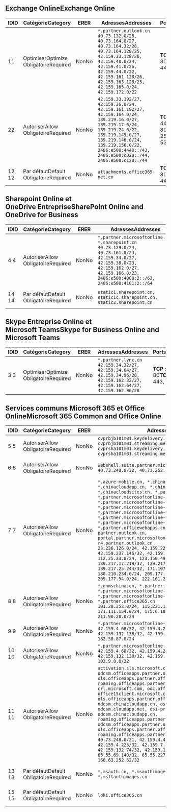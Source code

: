 <!--THIS FILE IS AUTOMATICALLY GENERATED. MANUAL CHANGES WILL BE OVERWRITTEN.-->
<!--Please contact the Office 365 Endpoints team with any questions.-->
<!--China endpoints version 2020022800-->
<!--File generated 2020-02-28 11:00:10.1296-->

## <a name="exchange-online"></a><span data-ttu-id="98913-101">Exchange Online</span><span class="sxs-lookup"><span data-stu-id="98913-101">Exchange Online</span></span>

<span data-ttu-id="98913-102">ID</span><span class="sxs-lookup"><span data-stu-id="98913-102">ID</span></span> | <span data-ttu-id="98913-103">Catégorie</span><span class="sxs-lookup"><span data-stu-id="98913-103">Category</span></span> | <span data-ttu-id="98913-104">ER</span><span class="sxs-lookup"><span data-stu-id="98913-104">ER</span></span> | <span data-ttu-id="98913-105">Adresses</span><span class="sxs-lookup"><span data-stu-id="98913-105">Addresses</span></span> | <span data-ttu-id="98913-106">Ports</span><span class="sxs-lookup"><span data-stu-id="98913-106">Ports</span></span>
-- | -------------------- | -- | ---------------------------------------------------------------------------------------------------------------------------------------------------------------------------------------------------------------------------------------------- | ------------------------
<span data-ttu-id="98913-107">1</span><span class="sxs-lookup"><span data-stu-id="98913-107">1</span></span> | <span data-ttu-id="98913-108">Optimiser</span><span class="sxs-lookup"><span data-stu-id="98913-108">Optimize</span></span><BR><span data-ttu-id="98913-109">Obligatoire</span><span class="sxs-lookup"><span data-stu-id="98913-109">Required</span></span> | <span data-ttu-id="98913-110">Non</span><span class="sxs-lookup"><span data-stu-id="98913-110">No</span></span> | `*.partner.outlook.cn`<BR>`40.73.132.0/25, 40.73.164.0/27, 40.73.164.32/28, 40.73.164.128/25, 42.159.33.128/26, 42.159.40.0/24, 42.159.41.0/26, 42.159.44.0/22, 42.159.161.128/26, 42.159.163.128/25, 42.159.165.0/24, 42.159.172.0/22` | <span data-ttu-id="98913-111">**TCP :** 443, 80</span><span class="sxs-lookup"><span data-stu-id="98913-111">**TCP:** 443, 80</span></span>
<span data-ttu-id="98913-112">2</span><span class="sxs-lookup"><span data-stu-id="98913-112">2</span></span> | <span data-ttu-id="98913-113">Autoriser</span><span class="sxs-lookup"><span data-stu-id="98913-113">Allow</span></span><BR><span data-ttu-id="98913-114">Obligatoire</span><span class="sxs-lookup"><span data-stu-id="98913-114">Required</span></span> | <span data-ttu-id="98913-115">Non</span><span class="sxs-lookup"><span data-stu-id="98913-115">No</span></span> | `42.159.33.192/27, 42.159.36.0/24, 42.159.161.192/27, 42.159.164.0/24, 139.219.16.0/27, 139.219.17.0/24, 139.219.24.0/22, 139.219.145.0/27, 139.219.146.0/24, 139.219.156.0/22, 2406:e500:4440::/43, 2406:e500:c020::/44, 2406:e500:c120::/44` | <span data-ttu-id="98913-116">**TCP :** 25, 443, 53, 80</span><span class="sxs-lookup"><span data-stu-id="98913-116">**TCP:** 25, 443, 53, 80</span></span>
<span data-ttu-id="98913-117">12 </span><span class="sxs-lookup"><span data-stu-id="98913-117">12</span></span> | <span data-ttu-id="98913-118">Par défaut</span><span class="sxs-lookup"><span data-stu-id="98913-118">Default</span></span><BR><span data-ttu-id="98913-119">Obligatoire</span><span class="sxs-lookup"><span data-stu-id="98913-119">Required</span></span> | <span data-ttu-id="98913-120">Non</span><span class="sxs-lookup"><span data-stu-id="98913-120">No</span></span> | `attachments.office365-net.cn` | <span data-ttu-id="98913-121">**TCP :** 443, 80</span><span class="sxs-lookup"><span data-stu-id="98913-121">**TCP:** 443, 80</span></span>

## <a name="sharepoint-online-and-onedrive-for-business"></a><span data-ttu-id="98913-122">Sharepoint Online et OneDrive Entreprise</span><span class="sxs-lookup"><span data-stu-id="98913-122">SharePoint Online and OneDrive for Business</span></span>

<span data-ttu-id="98913-123">ID</span><span class="sxs-lookup"><span data-stu-id="98913-123">ID</span></span> | <span data-ttu-id="98913-124">Catégorie</span><span class="sxs-lookup"><span data-stu-id="98913-124">Category</span></span> | <span data-ttu-id="98913-125">ER</span><span class="sxs-lookup"><span data-stu-id="98913-125">ER</span></span> | <span data-ttu-id="98913-126">Adresses</span><span class="sxs-lookup"><span data-stu-id="98913-126">Addresses</span></span> | <span data-ttu-id="98913-127">Ports</span><span class="sxs-lookup"><span data-stu-id="98913-127">Ports</span></span>
-- | ------------------- | -- | --------------------------------------------------------------------------------------------------------------------------------------------------------------------------------------------------- | ----------------
<span data-ttu-id="98913-128">4 </span><span class="sxs-lookup"><span data-stu-id="98913-128">4</span></span> | <span data-ttu-id="98913-129">Autoriser</span><span class="sxs-lookup"><span data-stu-id="98913-129">Allow</span></span><BR><span data-ttu-id="98913-130">Obligatoire</span><span class="sxs-lookup"><span data-stu-id="98913-130">Required</span></span> | <span data-ttu-id="98913-131">Non</span><span class="sxs-lookup"><span data-stu-id="98913-131">No</span></span> | `*.partner.microsoftonline.cn, *.sharepoint.cn`<BR>`40.73.129.0/24, 40.73.161.0/24, 42.159.34.0/27, 42.159.38.0/23, 42.159.162.0/27, 42.159.166.0/23, 2406:e500:4000:2::/63, 2406:e500:4101:2::/64` | <span data-ttu-id="98913-132">**TCP :** 443, 80</span><span class="sxs-lookup"><span data-stu-id="98913-132">**TCP:** 443, 80</span></span>
<span data-ttu-id="98913-133">14 </span><span class="sxs-lookup"><span data-stu-id="98913-133">14</span></span> | <span data-ttu-id="98913-134">Par défaut</span><span class="sxs-lookup"><span data-stu-id="98913-134">Default</span></span><BR><span data-ttu-id="98913-135">Obligatoire</span><span class="sxs-lookup"><span data-stu-id="98913-135">Required</span></span> | <span data-ttu-id="98913-136">Non</span><span class="sxs-lookup"><span data-stu-id="98913-136">No</span></span> | `static1.sharepoint.cn, static1c.sharepoint.cn, static2.sharepoint.cn` | <span data-ttu-id="98913-137">**TCP :** 443, 80</span><span class="sxs-lookup"><span data-stu-id="98913-137">**TCP:** 443, 80</span></span>

## <a name="skype-for-business-online-and-microsoft-teams"></a><span data-ttu-id="98913-138">Skype Entreprise Online et Microsoft Teams</span><span class="sxs-lookup"><span data-stu-id="98913-138">Skype for Business Online and Microsoft Teams</span></span>

<span data-ttu-id="98913-139">ID</span><span class="sxs-lookup"><span data-stu-id="98913-139">ID</span></span> | <span data-ttu-id="98913-140">Catégorie</span><span class="sxs-lookup"><span data-stu-id="98913-140">Category</span></span> | <span data-ttu-id="98913-141">ER</span><span class="sxs-lookup"><span data-stu-id="98913-141">ER</span></span> | <span data-ttu-id="98913-142">Adresses</span><span class="sxs-lookup"><span data-stu-id="98913-142">Addresses</span></span> | <span data-ttu-id="98913-143">Ports</span><span class="sxs-lookup"><span data-stu-id="98913-143">Ports</span></span>
-- | -------------------- | -- | -------------------------------------------------------------------------------------------------------------------------------- | ----------------
<span data-ttu-id="98913-144">3 </span><span class="sxs-lookup"><span data-stu-id="98913-144">3</span></span> | <span data-ttu-id="98913-145">Optimiser</span><span class="sxs-lookup"><span data-stu-id="98913-145">Optimize</span></span><BR><span data-ttu-id="98913-146">Obligatoire</span><span class="sxs-lookup"><span data-stu-id="98913-146">Required</span></span> | <span data-ttu-id="98913-147">Non</span><span class="sxs-lookup"><span data-stu-id="98913-147">No</span></span> | `*.partner.lync.cn`<BR>`42.159.34.32/27, 42.159.34.64/27, 42.159.34.96/28, 42.159.162.32/27, 42.159.162.64/27, 42.159.162.96/28` | <span data-ttu-id="98913-148">**TCP :** 443, 80</span><span class="sxs-lookup"><span data-stu-id="98913-148">**TCP:** 443, 80</span></span>

## <a name="microsoft-365-common-and-office-online"></a><span data-ttu-id="98913-149">Services communs Microsoft 365 et Office Online</span><span class="sxs-lookup"><span data-stu-id="98913-149">Microsoft 365 Common and Office Online</span></span>

<span data-ttu-id="98913-150">ID</span><span class="sxs-lookup"><span data-stu-id="98913-150">ID</span></span> | <span data-ttu-id="98913-151">Catégorie</span><span class="sxs-lookup"><span data-stu-id="98913-151">Category</span></span> | <span data-ttu-id="98913-152">ER</span><span class="sxs-lookup"><span data-stu-id="98913-152">ER</span></span> | <span data-ttu-id="98913-153">Adresses</span><span class="sxs-lookup"><span data-stu-id="98913-153">Addresses</span></span> | <span data-ttu-id="98913-154">Ports</span><span class="sxs-lookup"><span data-stu-id="98913-154">Ports</span></span>
-- | ------------------- | -- | ---------------------------------------------------------------------------------------------------------------------------------------------------------------------------------------------------------------------------------------------------------------------------------------------------------------------------------------------------------------------------------------------------------------------------------------------------------------------------------------------------------------------------------------------------------------------------------------------------------------------------------------------------------------------------------------------------------------------------------------------------------------------------------------------------------------------------------------------------------------------------- | ----------------
<span data-ttu-id="98913-155">5 </span><span class="sxs-lookup"><span data-stu-id="98913-155">5</span></span> | <span data-ttu-id="98913-156">Autoriser</span><span class="sxs-lookup"><span data-stu-id="98913-156">Allow</span></span><BR><span data-ttu-id="98913-157">Obligatoire</span><span class="sxs-lookup"><span data-stu-id="98913-157">Required</span></span> | <span data-ttu-id="98913-158">Non</span><span class="sxs-lookup"><span data-stu-id="98913-158">No</span></span> | `cvprbjb101m01.keydelivery.mediaservices.chinacloudapi.cn, cvprbjb101m01.streaming.mediaservices.chinacloudapi.cn, cvprsha101m01.keydelivery.mediaservices.chinacloudapi.cn, cvprsha101m01.streaming.mediaservices.chinacloudapi.cn` | <span data-ttu-id="98913-159">**TCP :** 443, 80</span><span class="sxs-lookup"><span data-stu-id="98913-159">**TCP:** 443, 80</span></span>
<span data-ttu-id="98913-160">6 </span><span class="sxs-lookup"><span data-stu-id="98913-160">6</span></span> | <span data-ttu-id="98913-161">Autoriser</span><span class="sxs-lookup"><span data-stu-id="98913-161">Allow</span></span><BR><span data-ttu-id="98913-162">Obligatoire</span><span class="sxs-lookup"><span data-stu-id="98913-162">Required</span></span> | <span data-ttu-id="98913-163">Non</span><span class="sxs-lookup"><span data-stu-id="98913-163">No</span></span> | `webshell.suite.partner.microsoftonline.cn`<BR>`40.73.248.8/32, 40.73.252.10/32` | <span data-ttu-id="98913-164">**TCP :** 443, 80</span><span class="sxs-lookup"><span data-stu-id="98913-164">**TCP:** 443, 80</span></span>
<span data-ttu-id="98913-165">7 </span><span class="sxs-lookup"><span data-stu-id="98913-165">7</span></span> | <span data-ttu-id="98913-166">Autoriser</span><span class="sxs-lookup"><span data-stu-id="98913-166">Allow</span></span><BR><span data-ttu-id="98913-167">Obligatoire</span><span class="sxs-lookup"><span data-stu-id="98913-167">Required</span></span> | <span data-ttu-id="98913-168">Non</span><span class="sxs-lookup"><span data-stu-id="98913-168">No</span></span> | `*.azure-mobile.cn, *.chinacloudapi.cn, *.chinacloudapp.cn, *.chinacloud-mobile.cn, *.chinacloudsites.cn, *.partner.microsoftonline-m.cn, *.partner.microsoftonline-m.net.cn, *.partner.microsoftonline-m-i.cn, *.partner.microsoftonline-m-i.net.cn, *.partner.microsoftonline-p.net.cn, *.partner.microsoftonline-p-i.cn, *.partner.microsoftonline-p-i.net.cn, *.partner.officewebapps.cn, *.windowsazure.cn, partner.outlook.cn, portal.partner.microsoftonline.cdnsvc.com, r4.partner.outlook.cn`<BR>`23.236.126.0/24, 42.159.224.122/32, 42.159.233.91/32, 42.159.237.146/32, 42.159.238.120/32, 58.68.168.0/24, 112.25.33.0/24, 123.150.49.0/24, 125.65.247.0/24, 139.217.17.219/32, 139.217.19.156/32, 139.217.21.3/32, 139.217.25.244/32, 171.107.84.0/24, 180.210.232.0/24, 180.210.234.0/24, 209.177.86.0/24, 209.177.90.0/24, 209.177.94.0/24, 222.161.226.0/24` | <span data-ttu-id="98913-169">**TCP :** 443, 80</span><span class="sxs-lookup"><span data-stu-id="98913-169">**TCP:** 443, 80</span></span>
<span data-ttu-id="98913-170">8 </span><span class="sxs-lookup"><span data-stu-id="98913-170">8</span></span> | <span data-ttu-id="98913-171">Autoriser</span><span class="sxs-lookup"><span data-stu-id="98913-171">Allow</span></span><BR><span data-ttu-id="98913-172">Obligatoire</span><span class="sxs-lookup"><span data-stu-id="98913-172">Required</span></span> | <span data-ttu-id="98913-173">Non</span><span class="sxs-lookup"><span data-stu-id="98913-173">No</span></span> | `*.onmschina.cn, *.partner.microsoftonline.net.cn, *.partner.microsoftonline-i.cn, *.partner.microsoftonline-i.net.cn, *.partner.office365.cn`<BR>`101.28.252.0/24, 115.231.150.0/24, 123.235.32.0/24, 171.111.154.0/24, 175.6.10.0/24, 180.210.229.0/24, 211.90.28.0/24` | <span data-ttu-id="98913-174">**TCP :** 443, 80</span><span class="sxs-lookup"><span data-stu-id="98913-174">**TCP:** 443, 80</span></span>
<span data-ttu-id="98913-175">9 </span><span class="sxs-lookup"><span data-stu-id="98913-175">9</span></span> | <span data-ttu-id="98913-176">Autoriser</span><span class="sxs-lookup"><span data-stu-id="98913-176">Allow</span></span><BR><span data-ttu-id="98913-177">Obligatoire</span><span class="sxs-lookup"><span data-stu-id="98913-177">Required</span></span> | <span data-ttu-id="98913-178">Non</span><span class="sxs-lookup"><span data-stu-id="98913-178">No</span></span> | `*.partner.microsoftonline-p.cn`<BR>`42.159.4.68/32, 42.159.4.200/32, 42.159.7.156/32, 42.159.132.138/32, 42.159.133.17/32, 42.159.135.78/32, 182.50.87.0/24` | <span data-ttu-id="98913-179">**TCP :** 443, 80</span><span class="sxs-lookup"><span data-stu-id="98913-179">**TCP:** 443, 80</span></span>
<span data-ttu-id="98913-180">10 </span><span class="sxs-lookup"><span data-stu-id="98913-180">10</span></span> | <span data-ttu-id="98913-181">Autoriser</span><span class="sxs-lookup"><span data-stu-id="98913-181">Allow</span></span><BR><span data-ttu-id="98913-182">Obligatoire</span><span class="sxs-lookup"><span data-stu-id="98913-182">Required</span></span> | <span data-ttu-id="98913-183">Non</span><span class="sxs-lookup"><span data-stu-id="98913-183">No</span></span> | `*.partner.microsoftonline.cn`<BR>`42.159.4.68/32, 42.159.4.200/32, 42.159.7.156/32, 42.159.132.138/32, 42.159.133.17/32, 42.159.135.78/32, 103.9.8.0/22` | <span data-ttu-id="98913-184">**TCP :** 443, 80</span><span class="sxs-lookup"><span data-stu-id="98913-184">**TCP:** 443, 80</span></span>
<span data-ttu-id="98913-185">11 </span><span class="sxs-lookup"><span data-stu-id="98913-185">11</span></span> | <span data-ttu-id="98913-186">Autoriser</span><span class="sxs-lookup"><span data-stu-id="98913-186">Allow</span></span><BR><span data-ttu-id="98913-187">Obligatoire</span><span class="sxs-lookup"><span data-stu-id="98913-187">Required</span></span> | <span data-ttu-id="98913-188">Non</span><span class="sxs-lookup"><span data-stu-id="98913-188">No</span></span> | `activation.sls.microsoft.com, bjb-odcsm.officeapps.partner.office365.cn, bjb-ols.officeapps.partner.office365.cn, bjb-roaming.officeapps.partner.office365.cn, crl.microsoft.com, odc.officeapps.live.com, office15client.microsoft.com, officecdn.microsoft.com, ols.officeapps.partner.office365.cn, osi-prod-bjb01-odcsm.chinacloudapp.cn, osiprod-scus01-odcsm.cloudapp.net, osi-prod-sha01-odcsm.chinacloudapp.cn, roaming.officeapps.partner.office365.cn, sha-odcsm.officeapps.partner.office365.cn, sha-ols.officeapps.partner.office365.cn, sha-roaming.officeapps.partner.office365.cn`<BR>`40.73.248.0/21, 42.159.4.45/32, 42.159.4.50/32, 42.159.4.225/32, 42.159.7.13/32, 42.159.132.73/32, 42.159.132.74/32, 42.159.132.75/32, 65.52.98.231/32, 65.55.69.140/32, 65.55.227.140/32, 70.37.81.47/32, 168.63.252.62/32` | <span data-ttu-id="98913-189">**TCP :** 443, 80</span><span class="sxs-lookup"><span data-stu-id="98913-189">**TCP:** 443, 80</span></span>
<span data-ttu-id="98913-190">13 </span><span class="sxs-lookup"><span data-stu-id="98913-190">13</span></span> | <span data-ttu-id="98913-191">Par défaut</span><span class="sxs-lookup"><span data-stu-id="98913-191">Default</span></span><BR><span data-ttu-id="98913-192">Obligatoire</span><span class="sxs-lookup"><span data-stu-id="98913-192">Required</span></span> | <span data-ttu-id="98913-193">Non</span><span class="sxs-lookup"><span data-stu-id="98913-193">No</span></span> | `*.msauth.cn, *.msauthimages.cn, *.msftauth.cn, *.msftauthimages.cn` | <span data-ttu-id="98913-194">**TCP :** 443, 80</span><span class="sxs-lookup"><span data-stu-id="98913-194">**TCP:** 443, 80</span></span>
<span data-ttu-id="98913-195">15 </span><span class="sxs-lookup"><span data-stu-id="98913-195">15</span></span> | <span data-ttu-id="98913-196">Par défaut</span><span class="sxs-lookup"><span data-stu-id="98913-196">Default</span></span><BR><span data-ttu-id="98913-197">Obligatoire</span><span class="sxs-lookup"><span data-stu-id="98913-197">Required</span></span> | <span data-ttu-id="98913-198">Non</span><span class="sxs-lookup"><span data-stu-id="98913-198">No</span></span> | `loki.office365.cn` | <span data-ttu-id="98913-199">**TCP :** 443</span><span class="sxs-lookup"><span data-stu-id="98913-199">**TCP:** 443</span></span>
